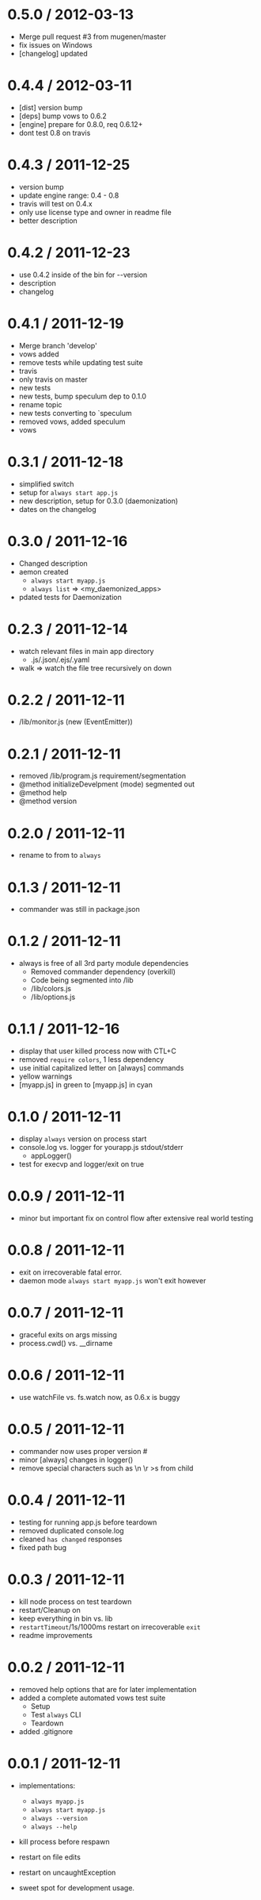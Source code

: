 
0.5.0 / 2012-03-13 
==================

  * Merge pull request #3 from mugenen/master
  * fix issues on Windows
  * [changelog] updated

0.4.4 / 2012-03-11 
==================

  * [dist] version bump
  * [deps] bump vows to 0.6.2
  * [engine] prepare for 0.8.0, req 0.6.12+
  * dont test 0.8 on travis

0.4.3 / 2011-12-25 
==================

  * version bump
  * update engine range: 0.4 - 0.8
  * travis will test on 0.4.x
  * only use license type and owner in readme file
  * better description

0.4.2 / 2011-12-23 
==================

  * use 0.4.2 inside of the bin for --version
  * description
  * changelog

0.4.1 / 2011-12-19 
==================

  * Merge branch 'develop'
  * vows added
  * remove tests while updating test suite
  * travis
  * only travis on master
  * new tests
  * new tests, bump speculum dep to 0.1.0
  * rename topic
  * new tests converting to `speculum
  * removed vows, added speculum
  * vows


0.3.1 / 2011-12-18 
==================

  * simplified switch
  * setup for `always start app.js`
  * new description, setup for 0.3.0 (daemonization)
  * dates on the changelog

0.3.0 / 2011-12-16
==================

  * Changed description
  * aemon created
	* `always start myapp.js`
	* `always list`
		=> <my_daemonized_apps>
  * pdated tests for Daemonization

0.2.3 / 2011-12-14
==================

  * watch relevant files in main app directory
	* .js/.json/.ejs/.yaml
  * walk => watch the file tree recursively on down

0.2.2 / 2011-12-11
==================

   * /lib/monitor.js (new (EventEmitter))

0.2.1 / 2011-12-11
==================

  * removed /lib/program.js requirement/segmentation
  * @method initializeDevelpment (mode) segmented out
  * @method help
 * @method version

 0.2.0 / 2011-12-11
===================

 * rename to from to `always`

0.1.3 / 2011-12-11
==================

  * commander was still in package.json 

0.1.2 / 2011-12-11
==================

  * always is free of all 3rd party module dependencies
	* Removed commander dependency (overkill)
	* Code being segmented into /lib
	* /lib/colors.js
	* /lib/options.js

0.1.1 / 2011-12-16
==================

  * display that user killed process now with CTL+C
  * removed `require colors`, 1 less dependency
  * use initial capitalized letter on [always] commands
  * yellow warnings
  * [myapp.js] in green to [myapp.js] in cyan

0.1.0 / 2011-12-11
==================

  * display `always` version on process start
  * console.log vs. logger for yourapp.js stdout/stderr
	- appLogger()
  * test for execvp and logger/exit on true

0.0.9 / 2011-12-11
==================

  * minor but important fix on control flow after extensive real world testing

0.0.8 / 2011-12-11
==================

  * exit on irrecoverable fatal error.
  * daemon mode `always start myapp.js` won't exit however

0.0.7 / 2011-12-11
==================

  * graceful exits on args missing
  * process.cwd() vs. __dirname

0.0.6 / 2011-12-11
==================

  * use watchFile vs. fs.watch now, as 0.6.x is buggy

0.0.5 / 2011-12-11
==================

  * commander now uses proper version #
  * minor [always] changes in logger()
  * remove special characters such as \n \r >s from child

0.0.4 / 2011-12-11
==================

  * testing for running app.js before teardown
  * removed duplicated console.log
  * cleaned `has changed` responses
  * fixed path bug

0.0.3 / 2011-12-11
==================

  * kill node process on test teardown
  * restart/Cleanup on 
  * keep everything in bin vs. lib
  * `restartTimeout`/1s/1000ms restart on irrecoverable `exit`
  * readme improvements

0.0.2 / 2011-12-11
==================

  * removed help options that are for later implementation
  * added a complete automated vows test suite
	* Setup
	* Test `always` CLI
	* Teardown
  * added .gitignore

0.0.1 / 2011-12-11
==================

  * implementations:
	* `always myapp.js`
	* `always start myapp.js`
	* `always --version`
	* `always --help`
	
  * kill process before respawn
  * restart on file edits
  * restart on uncaughtException
  * sweet spot for development usage.
